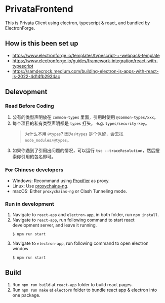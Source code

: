 # PrivataFrontend

This is Privata Client using electron, typescript & react, and bundled by ElectronForge.

## How is this been set up

- https://www.electronforge.io/templates/typescript-+-webpack-template
- https://www.electronforge.io/guides/framework-integration/react-with-typescript
- https://samdecrock.medium.com/building-electron-js-apps-with-react-js-2022-4d14fb2924ac

## Delevopment

### Read Before Coding

1. 公有的类型声明放在 `common-types` 里面，引用时使用 `@common-types/xxx`。
2. 每个项目的私有类型声明都是 `types` 打头， e.g. `types/security-key`。
   > 为什么不用 `@types`? 因为 `@types` 是个保留，会去找 `node_modules/@types`。
3. 如果你遇到了引用出问题的情况，可以运行 `tsc --traceResolution`，然后搜索你引用的包名即可。

### For Chinese developers

- Windows: Recommand using [Proxifier](https://www.proxifier.com/) as proxy.
- Linux: Use [proxychains-ng](https://github.com/rofl0r/proxychains-ng).
- macOS: Either `proxychains-ng` or Clash Tunneling mode.

### Run in development

1. Navigate to `react-app` and `electron-app`, in both folder, run `npm install`.
2. Navigate to `react-app`, run following command to start react development server, and leave it running.
   ```console
   $ npm run start
   ```
3. Navigate to `electron-app`, run following command to open electron window
   ```console
   $ npm run start
   ```

## Build

1. Run `npm run build` at `react-app` folder to build react pages.
2. Run `npm run make` at `electorn` folder to bundle react app & electron into one package.
